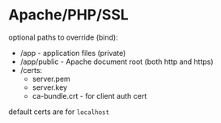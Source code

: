 # Apache/PHP/SSL

optional paths to override (bind):
 - /app - application files (private)
 - /app/public - Apache document root (both http and https)
 - /certs:
   - server.pem
   - server.key
   - ca-bundle.crt - for client auth cert


default certs are for `localhost`
